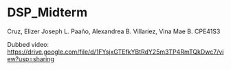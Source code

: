 # DSP_Midterm

Cruz, Elizer Joseph L.
Paaño, Alexandrea B.
Villariez, Vina Mae B.
CPE41S3

Dubbed video: https://drive.google.com/file/d/1FYsjxGTEfkYBtRdY25m3TP4RmTQkDwc7/view?usp=sharing
